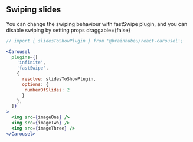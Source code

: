 ## Swiping slides
You can change the swiping behaviour with fastSwipe plugin, and you can disable swiping by setting props draggable={false}
```jsx render
// import { slidesToShowPlugin } from '@brainhubeu/react-carousel';

<Carousel
  plugins={[
    'infinite',
    'fastSwipe',
    {
      resolve: slidesToShowPlugin,
      options: {
       numberOfSlides: 2
      }
    },
  ]}
>
  <img src={imageOne} />
  <img src={imageTwo} />
  <img src={imageThree} />
</Carousel>
```
